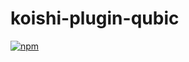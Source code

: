 # koishi-plugin-qubic

[![npm](https://img.shields.io/npm/v/koishi-plugin-qubic?style=flat-square)](https://www.npmjs.com/package/koishi-plugin-qubic)


